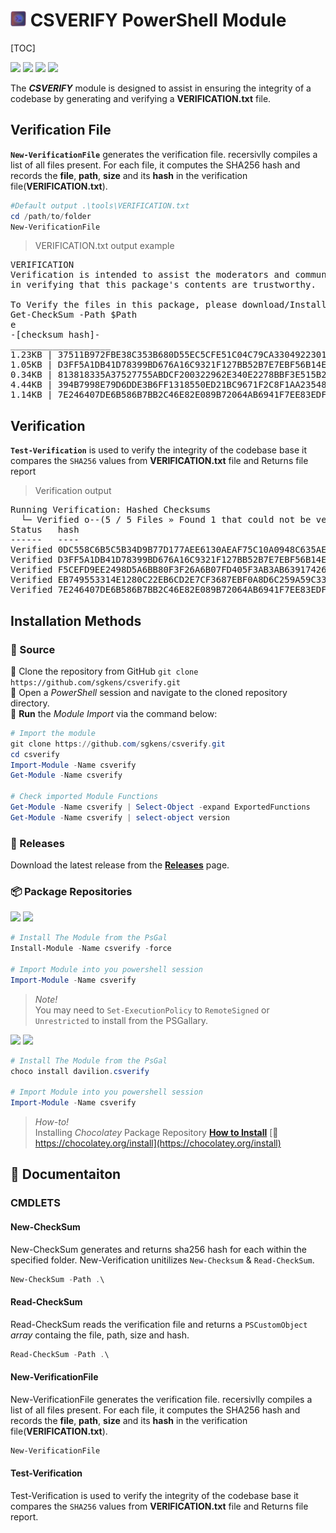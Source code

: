 # <img width="25" src="https://raw.githubusercontent.com/sgkens/resources/main/modules/csverify/dist/v1/csverify-icon-x128.png"/> **CSVERIFY PowerShell Module**

[TOC]

<!--license-->
<a href="https://github.com/sgkens/csverify/">
  <img src="https://img.shields.io/badge/MIT-License-blue?style=&logo=unlicense&color=%23004481"></a>
<!--Code Factor-->
<a href="https://www.codefactor.io/repository/github/sgkens/csverify/">
  <img src="https://www.codefactor.io/repository/github/sgkens/csverify/badge"></a>
<!--Choco-->
<a href="https://community.chocolatey.org/packages/davilion.csverify">
  <img src="https://img.shields.io/chocolatey/dt/davilion.csverify?label=Choco"></a>
<!--[psgallary]-->
<a href="https://www.powershellgallery.com/packages/csverify">
  <img src="https://img.shields.io/powershellgallery/dt/csverify?label=psgallary"></a>

The ***CSVERIFY*** module is designed to assist in ensuring the integrity of a codebase by generating and verifying a **VERIFICATION.txt** file.

## Verification File

**`New-VerificationFile`** generates the verification file. recersivlly compiles a list of all files present. For each file, it computes the SHA256 hash and records the **file**, **path**, **size** and its **hash** in the verification file(**VERIFICATION.txt**).

```powershell
#Default output .\tools\VERIFICATION.txt
cd /path/to/folder
New-VerificationFile 
```

> VERIFICATION.txt output example
<pre>
VERIFICATION
Verification is intended to assist the moderators and community
in verifying that this package's contents are trustworthy.

To Verify the files in this package, please download/Install module csverify from chocalatey.org or from the powershell gallery.
Get-CheckSum -Path $Path
e
-[checksum hash]-
___________________
1.23KB | 37511B972FBE38C353B680D55EC5CFE51C04C79CA3304922301C5AB44BAC94F9 | .\README.md
1.05KB | D3FF5A1DB41D78399BD676A16C9321F127BB52B7E7EBF56B14EC5ABC21971213 | .\LICENSE
0.34KB | 813818335A37527755ABDCF200322962E340E2278BBF3E515B21D4D232D9A92A | .\csverify.psm1
4.44KB | 394B7998E79D6DDE3B6FF1318550ED21BC9671F2C8F1AA2354861A120738B422 | .\csverify.psd1
1.14KB | 7E246407DE6B586B7BB2C46E82E089B72064AB6941F7EE83EDFBF9E0BD7D4CD3 | .\.gitlab-ci.yml
</pre>

## Verification

**`Test-Verification`** is used to verify the integrity of the codebase base it compares the `SHA256` values from **VERIFICATION.txt** file and Returns file report

> Verification output
<pre>
Running Verification: Hashed Checksums
  └─ Verified o--(5 / 5 Files » Found 1 that could not be verified)
Status   hash                                                             Path                                Size
------   ----                                                             ----                                ----
Verified 0DC558C6B5C5B34D9B77D177AEE6130AEAF75C10A0948C635AEC98F5C445790E .\README.md                         0.95KB
Verified D3FF5A1DB41D78399BD676A16C9321F127BB52B7E7EBF56B14EC5ABC21971213 .\LICENSE                           1.05KB
Verified F5CEFD9EE2498D5A6BB80F3F26A6B07FD405F3AB3AB63917426CB31EBF5719B9 .\csverify.psm1                     0.35KB
Verified EB749553314E1280C22EB6CD2E7CF3687EBF0A8D6C259A59C33AA4DFB215D85D .\csverify.psd1                     4.44KB
Verified 7E246407DE6B586B7BB2C46E82E089B72064AB6941F7EE83EDFBF9E0BD7D4CD3 .\.gitlab-ci.yml                    1.14KB
</pre>

## Installation Methods

### 💾 Source

🎫 Clone the repository from GitHub `git clone https://github.com/sgkens/csverify.git` \
🎫 Open a *PowerShell* session and navigate to the cloned repository directory. \
🎫 **Run** the *Module Import* via the command below:

```powershell
# Import the module
git clone https://github.com/sgkens/csverify.git
cd csverify
Import-Module -Name csverify
Get-Module -Name csverify

# Check imported Module Functions
Get-Module -Name csverify | Select-Object -expand ExportedFunctions
Get-Module -Name csverify | select-object version
```

### 💼 Releases

Download the latest release from the [**Releases**](https://github.com/sgkens/csverify/releases) page.

### 📦 Package Repositories

[<img src="https://img.shields.io/powershellgallery/v/csverify?include_prereleases&style=for-the-badge&logo=powershell"/>](https://www.powershellgallery.com/packages/commitfusion/0.4.3) <img src="https://img.shields.io/powershellgallery/dt/csverify?label=Downloads&style=for-the-badge">

```powershell
# Install The Module from the PsGal
Install-Module -Name csverify -force

# Import Module into you powershell session
Import-Module -Name csverify
```

> *Note!*  
> You may need to `Set-ExecutionPolicy` to `RemoteSigned` or `Unrestricted` to install from the PSGallary.

[<img src="https://img.shields.io/chocolatey/v/csverify?style=for-the-badge&logo=chocolatey"/>](https://Chocolatory.org/sgkens/commitfusion) <img src="https://img.shields.io/chocolatey/dt/csverify?label=Downloads&style=for-the-badge">

```powershell
# Install The Module from the PsGal
choco install davilion.csverify

# Import Module into you powershell session
Import-Module -Name csverify
```

> *How-to!* \
> Installing *Chocolatey* Package Repository
[**How to Install**](https)  [🧷https://chocolatey.org/install](https://chocolatey.org/install)

## 📒 Documentaiton

### CMDLETS

#### New-CheckSum
New-CheckSum generates and returns sha256 hash for each within the specified folder. New-Verification unitilizes `New-Checksum` & `Read-CheckSum`.

```powershell
New-CheckSum -Path .\
```

#### Read-CheckSum
Read-CheckSum reads the verification file and returns a `PSCustomObject` *array* containg the file, path, size and hash.

```powershell
Read-CheckSum -Path .\
```

#### New-VerificationFile
New-VerificationFile generates the verification file. recersivlly compiles a list of all files present. For each file, it computes the SHA256 hash and records the **file**, **path**, **size** and its **hash** in the verification file(**VERIFICATION.txt**).

```powershell
New-VerificationFile
```

#### Test-Verification
Test-Verification is used to verify the integrity of the codebase base it compares the `SHA256` values from **VERIFICATION.txt** file and Returns file report.
